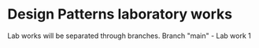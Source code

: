 # Design Patterns laboratory works
Lab works will be separated through branches.
Branch "main" - Lab work 1
